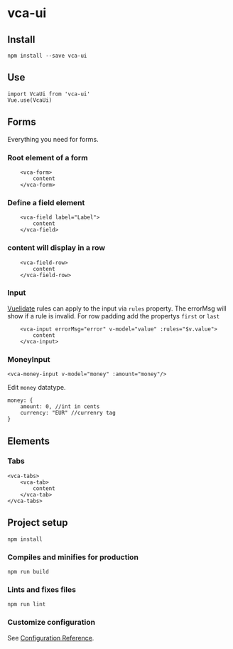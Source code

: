 # vca-ui

## Install

```
npm install --save vca-ui
```
## Use

```
import VcaUi from 'vca-ui'
Vue.use(VcaUi)
```

## Forms
Everything you need for forms. 

### Root element of a form
```
    <vca-form>
        content
    </vca-form>
```

### Define a field element
```
    <vca-field label="Label">
        content
    </vca-field>
```

### content will display in a row 
```
    <vca-field-row>
        content
    </vca-field-row>
```

### Input

[Vuelidate](https://vuelidate.js.org/) rules can apply to the input via `rules` property. 
The errorMsg will show if a rule is invalid. 
For row padding add the propertys `first` or `last`
```
    <vca-input errorMsg="error" v-model="value" :rules="$v.value">
        content
    </vca-input>
```
### MoneyInput
```
<vca-money-input v-model="money" :amount="money"/>
```
Edit `money` datatype.

```
money: {
    amount: 0, //int in cents
    currency: "EUR" //currenry tag
}
```
## Elements

### Tabs

```
<vca-tabs>
    <vca-tab>
        content
    </vca-tab>
</vca-tabs>

```




## Project setup
```
npm install
```

### Compiles and minifies for production
```
npm run build
```

### Lints and fixes files
```
npm run lint
```

### Customize configuration
See [Configuration Reference](https://cli.vuejs.org/config/).
